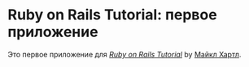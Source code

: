 # Ruby on Rails Tutorial: первое приложение

Это первое приложение для
[*Ruby on Rails Tutorial*](http://railstutorial.org/) by [Майкл Хартл](http://michaelhartl.com/).
